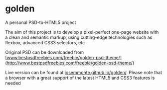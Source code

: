 golden
======

A personal PSD-to-HTML5 project

The aim of this project is to develop a pixel-perfect one-page website with a clean and semantic markup, using cutting-edge technologies such as flexbox, advanced CSS3 selectors, etc

Original PSD can be downloaded from [www.bestpsdfreebies.com/freebie/golden-psd-theme/](http://www.bestpsdfreebies.com/freebie/golden-psd-theme/)

Live version can be found at [josemmonte.github.io/golden/](http://josemmonte.github.io/golden/). Please note that a browser with a great support of the latest HTML5 and CSS3 features is needed
